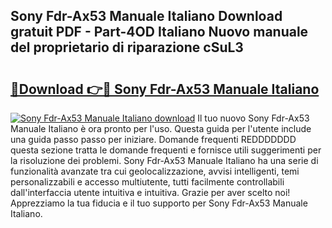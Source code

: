 ## Sony Fdr-Ax53 Manuale Italiano Download gratuit PDF - Part-4OD Italiano Nuovo manuale del proprietario di riparazione cSuL3

# <h2><a href="http://dfbgpv.blite.top/?on=Sony+Fdr-Ax53+Manuale+Italiano">🔗Download 👉🔴 Sony Fdr-Ax53 Manuale Italiano</a></h2>

[![Sony Fdr-Ax53 Manuale Italiano download](https://i.imgur.com/lujVjoI.png)](http://dfbgpv.blite.top/?on=Sony+Fdr-Ax53+Manuale+Italiano)
Il tuo nuovo Sony Fdr-Ax53 Manuale Italiano è ora pronto per l'uso. Questa guida per l'utente include una guida passo passo per iniziare. Domande frequenti REDDDDDDD questa sezione tratta le domande frequenti e fornisce utili suggerimenti per la risoluzione dei problemi. Sony Fdr-Ax53 Manuale Italiano ha una serie di funzionalità avanzate tra cui geolocalizzazione, avvisi intelligenti, temi personalizzabili e accesso multiutente, tutti facilmente controllabili dall'interfaccia utente intuitiva e intuitiva. Grazie per aver scelto noi! Apprezziamo la tua fiducia e il tuo supporto per Sony Fdr-Ax53 Manuale Italiano.
